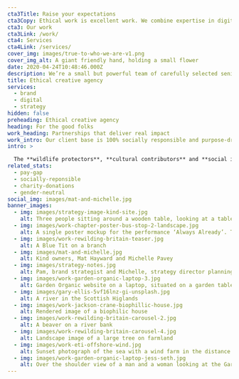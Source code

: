 ```yaml
---
cta3Title: Raise your expectations
cta3Copy: Ethical work is excellent work. We combine expertise in digital, branding and strategy with an unwavering commitment to social change.
cta3: Our work
cta3Link: /work/
cta4: Services
cta4Link: /services/
cover_img: images/true-to-who-we-are-v1.png
cover_img_alt: A giant friendly hand, holding a small flower
date: 2020-04-24T10:48:46.000Z
description: We’re a small but powerful team of carefully selected senior professionals. Strategy, brand, digital – we bring it all together and drive change in ways that really matter.
title: Ethical creative agency
services:
  - brand
  - digital
  - strategy
hidden: false
preheading: Ethical creative agency
heading: For the good folks
work_heading: Partnerships that deliver real impact
work_intro: Our client base is 100% socially responsible and purpose-driven. By using our skills and insights, we empower and lift up these organisations. A force for good behind the scenes.
intro: >

  The **wildlife protectors**, **cultural contributors** and **social innovators**. We’re for everyone who’s making a change for&nbsp;good.
related_stats:
  - pay-gap
  - socially-reponsible
  - charity-donations
  - gender-neutral
social_img: images/mat-and-michelle.jpg
banner_images:
  - img: images/strategy-image-kind-site.jpg
    alt: Three people sitting around a wooden table, looking at a tablet and laptop with Backlit Gallery website designs
  - img: images/work-chapter-poster-bus-stop-2-landscape.jpg
    alt: A single poster mockup for the performance ‘Always Already’. The poster is on a brick wall, a longer perspective view of the street is visible to the right of the image.
  - img: images/work-rewilding-britain-teaser.jpg
    alt: A Blue Tit on a branch
  - img: images/mat-and-michelle.jpg
    alt: Kind owners, Mat Hayward and Michelle Pavey
  - img: images/strategy-notes.jpg
    alt: Pam, brand strategist and Michelle, strategy director planning a project
  - img: images/work-garden-organic-laptop-3.jpg
    alt: Garden Organic website on a laptop, situated on a garden table.
  - img: images/gary-ellis-5vf16lnz-gi-unsplash.jpg
    alt: A river in the Scottish Higlands
  - img: images/work-jackson-crane-biophillic-house.jpg
    alt: Rendered image of a biophilic house
  - img: images/work-rewilding-britain-carousel-2.jpg
    alt: A beaver on a river bank
  - img: images/work-rewilding-britain-carousel-4.jpg
    alt: Landscape image of a large tree on farmland
  - img: images/work-eti-offshore-wind.jpg
    alt: Sunset photograph of the sea with a wind farm in the distance
  - img: images/work-garden-organic-laptop-jess-seth.jpg
    alt: Over the shoulder view of a man and a woman looking at the Garden Organic website on a laptop
---
```

